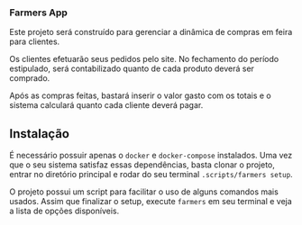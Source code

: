 ### Farmers App

Este projeto será construído para gerenciar a dinâmica de compras em feira para
clientes.

Os clientes efetuarão seus pedidos pelo site. No fechamento do período estipulado,
será contabilizado quanto de cada produto deverá ser comprado.

Após as compras feitas, bastará inserir o valor gasto com os totais e o sistema
calculará quanto cada cliente deverá pagar.

## Instalação

É necessário possuir apenas o `docker` e `docker-compose` instalados. Uma vez que
o seu sistema satisfaz essas dependências, basta clonar o projeto, entrar no
diretório principal e rodar do seu terminal `.scripts/farmers setup`.

O projeto possui um script para facilitar o uso de alguns comandos mais usados.
Assim que finalizar o setup, execute `farmers` em seu terminal e veja a lista de
opções disponíveis.